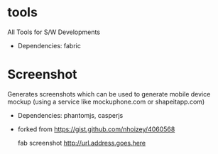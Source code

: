 tools
=====

All Tools for S/W Developments

* Dependencies: fabric

Screenshot
==========
Generates screenshots which can be used to generate mobile device mockup (using a service like mockuphone.com or shapeitapp.com) 

* Dependencies: phantomjs, casperjs
* forked from https://gist.github.com/nhoizey/4060568


    fab screenshot http://url.address.goes.here
